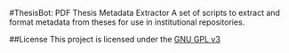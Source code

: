 #ThesisBot: PDF Thesis Metadata Extractor
A set of scripts to extract and format metadata from theses for use in institutional repositories.

##License
This project is licensed under the [GNU GPL v3](http://www.gnu.org/copyleft/gpl.html)